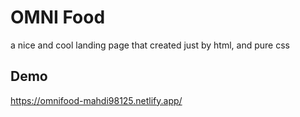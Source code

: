 # OMNI Food

a nice and cool landing page that created just by html, and pure css

## Demo

https://omnifood-mahdi98125.netlify.app/
